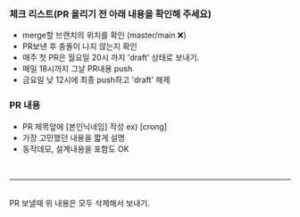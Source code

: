 ### 체크 리스트(PR 올리기 전  아래 내용을 확인해 주세요)
 * merge할 브랜치의 위치를 확인 (master/main :x:)
 * PR보낸 후 충돌이 나지 않는지 확인
 * 매주 첫 PR은 월요일 20시 까지 'draft' 상태로 보내기.
 * 매일 18시까지 그날 PR내용 push
 * 금요일 낮 12시에 최종 push하고 'draft' 해제
   
### PR 내용
 * PR 제목앞에 [본인닉네임] 작성  ex) [crong]
 * 가장 고민했던 내용을 짧게 설명
 * 동작데모, 설계내용을 포함도 OK
<br>

-----
<br>
PR 보낼때 위 내용은 모두 삭제해서 보내기.

